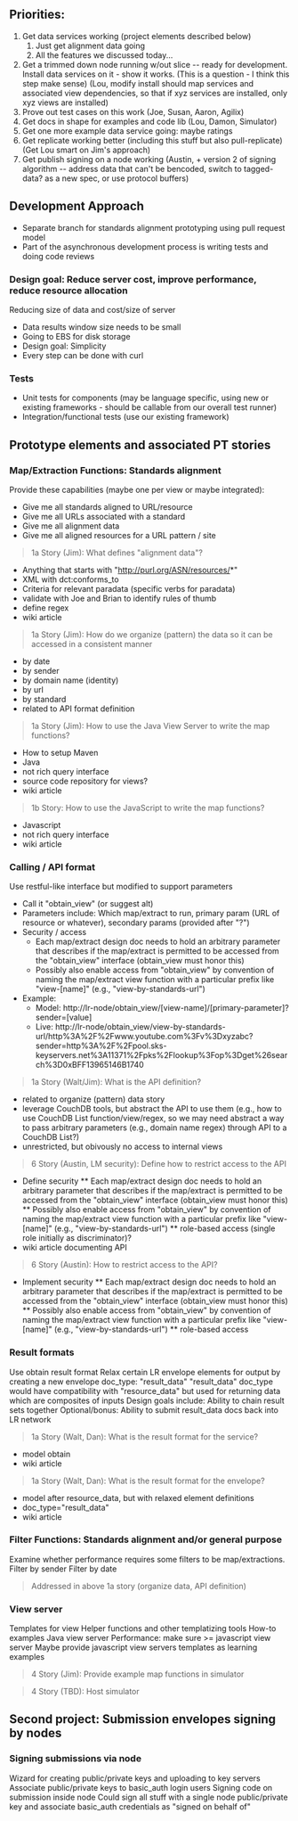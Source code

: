 ## Priorities:

1. Get data services working (project elements described below)
   1. Just get alignment data going
   1. All the features we discussed today...
1. Get a trimmed down node running w/out slice -- ready for development. Install data services on it - show it works. (This is a question - I think this step make sense) (Lou, modify install should map services and associated view dependencies, so that if xyz services are installed, only xyz views are installed)
1. Prove out test cases on this work (Joe, Susan, Aaron, Agilix)
1. Get docs in shape for examples and code lib (Lou, Damon, Simulator)
1. Get one more example data service going: maybe ratings
1. Get replicate working better (including this stuff but also pull-replicate) (Get Lou smart on Jim's approach)
1. Get publish signing on a node working (Austin, + version 2 of signing algorithm -- address data that can't be bencoded, switch to tagged-data? as a new spec, or use protocol buffers)

## Development Approach

* Separate branch for standards alignment prototyping using pull request model
* Part of the asynchronous development process is writing tests and doing code reviews

### Design goal: Reduce server cost, improve performance, reduce resource allocation

Reducing size of data and cost/size of server

* Data results window size needs to be small
* Going to EBS for disk storage
* Design goal: Simplicity
* Every step can be done with curl

### Tests

* Unit tests for components (may be language specific, using new or existing frameworks - should be callable from our overall test runner)
* Integration/functional tests (use our existing framework)


## Prototype elements and associated PT stories

### Map/Extraction Functions: Standards alignment

Provide these capabilities (maybe one per view or maybe integrated):

* Give me all standards aligned to URL/resource
* Give me all URLs associated with a standard
* Give me all alignment data
* Give me all aligned resources for a URL pattern / site

> 1a Story (Jim): What defines "alignment data"?

* Anything that starts with "http://purl.org/ASN/resources/*"
* XML with dct:conforms_to
* Criteria for relevant paradata (specific verbs for paradata)
* validate with Joe and Brian to identify rules of thumb
* define regex
* wiki article


> 1a Story (Jim): How do we organize (pattern) the data so it can be accessed in a consistent manner

* by date
* by sender
* by domain name (identity)
* by url
* by standard
* related to API format definition

> 1a Story (Jim): How to use the Java View Server to write the map functions?

* How to setup Maven
* Java
* not rich query interface
* source code repository for views?
* wiki article

> 1b Story: How to use the JavaScript to write the map functions?

* Javascript
* not rich query interface
* wiki article

### Calling / API format

Use restful-like interface but modified to support parameters

* Call it "obtain_view" (or suggest alt)
* Parameters include: Which map/extract to run, primary param (URL of resource or whatever), secondary params (provided after "?")
* Security / access
   * Each map/extract design doc needs to hold an arbitrary parameter that describes if the map/extract is permitted to be accessed from the "obtain_view" interface (obtain_view must honor this)
   * Possibly also enable access from "obtain_view" by convention of naming the map/extract view function with a particular prefix like "view-[name]" (e.g., "view-by-standards-url")
* Example:
   * Model: http://lr-node/obtain_view/[view-name]/[primary-parameter]?sender=[value]
   * Live: http://lr-node/obtain_view/view-by-standards-url/http%3A%2F%2Fwww.youtube.com%3Fv%3Dxyzabc?sender=http%3A%2F%2Fpool.sks-keyservers.net%3A11371%2Fpks%2Flookup%3Fop%3Dget%26search%3D0xBFF13965146B1740

> 1a Story (Walt/Jim): What is the API definition?

* related to organize (pattern) data story
* leverage CouchDB tools, but abstract the API to use them (e.g., how to use CouchDB List function/view/regex, so we may need abstract a way to pass arbitrary parameters (e.g., domain name regex) through API to a CouchDB List?)
* unrestricted, but obivously no access to internal views

> 6 Story (Austin, LM security): Define how to restrict access to the API

* Define security
** Each map/extract design doc needs to hold an arbitrary parameter that describes if the map/extract is permitted to be accessed from the "obtain_view" interface (obtain_view must honor this)
** Possibly also enable access from "obtain_view" by convention of naming the map/extract view function with a particular prefix like "view-[name]" (e.g., "view-by-standards-url")
** role-based access (single role initially as discriminator)?
* wiki article documenting API

> 6 Story (Austin): How to restrict access to the API?

* Implement security
** Each map/extract design doc needs to hold an arbitrary parameter that describes if the map/extract is permitted to be accessed from the "obtain_view" interface (obtain_view must honor this)
** Possibly also enable access from "obtain_view" by convention of naming the map/extract view function with a particular prefix like "view-[name]" (e.g., "view-by-standards-url")
** role-based access

### Result formats

 Use obtain result format
   Relax certain LR envelope elements for output by creating a new
envelope doc_type: "result_data"
   "result_data" doc_type would have compatibility with
"resource_data" but used for returning data which are composites of
inputs
 Design goals include:
   Ability to chain result sets together
   Optional/bonus: Ability to submit result_data docs back into LR network

> 1a Story (Walt, Dan): What is the result format for the service?

* model obtain
* wiki article 

> 1a Story (Walt, Dan): What is the result format for the envelope?

* model after resource_data, but with relaxed element definitions
* doc_type="result_data"
* wiki article

### Filter Functions: Standards alignment and/or general purpose

 Examine whether performance requires some filters to be map/extractions.
   Filter by sender
   Filter by date

> Addressed in above 1a story (organize data, API definition)

### View server

 Templates for view
   Helper functions and other templatizing tools
   How-to examples
 Java view server
   Performance: make sure >= javascript view server
 Maybe provide javascript view servers templates as learning examples

> 4 Story (Jim): Provide example map functions in simulator

> 4 Story (TBD): Host simulator

## Second project: Submission envelopes signing by nodes

### Signing submissions via node

 Wizard for creating public/private keys and uploading to key servers
 Associate public/private keys to basic_auth login users
 Signing code on submission inside node
   Could sign all stuff with a single node public/private key and
associate basic_auth credentials as "signed on behalf of"
